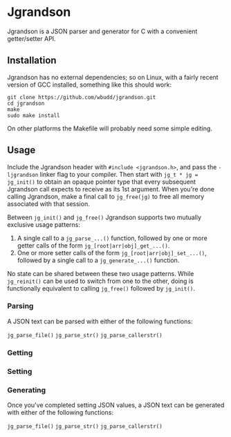 # Jgrandson

Jgrandson is a JSON parser and generator for C with a convenient getter/setter API.

## Installation

Jgrandson has no external dependencies; so on Linux, with a fairly recent version of GCC installed, something like this should work:

    git clone https://github.com/wbudd/jgrandson.git
    cd jgrandson
    make
    sudo make install

On other platforms the Makefile will probably need some simple editing.

## Usage

Include the Jgrandson header with `#include <jgrandson.h>`, and pass the `-ljgrandson` linker flag to your compiler. Then start with `jg_t * jg = jg_init()` to obtain an opaque pointer type that every subsequent Jgrandson call expects to receive as its 1st argument. When you're done calling Jgrandson, make a final call to `jg_free(jg)` to free all memory associated with that session.

Between `jg_init()` and `jg_free()` Jgrandson supports two mutually exclusive usage patterns:

1) A single call to a `jg_parse_...()` function, followed by one or more getter calls of the form `jg_[root|arr|obj]_get_...()`.
2) One or more setter calls of the form `jg_[root|arr|obj]_set_...()`, followed by a single call to a `jg_generate_...()` function.

No state can be shared between these two usage patterns. While `jg_reinit()` can be used to switch from one to the other, doing is functionally equivalent to calling `jg_free()` followed by `jg_init()`.

### Parsing

A JSON text can be parsed with either of the following functions:

`jg_parse_file()`
`jg_parse_str()`
`jg_parse_callerstr()`

### Getting

### Setting

### Generating

Once you've completed setting JSON values, a JSON text can be generated with either of the following functions:

`jg_parse_file()`
`jg_parse_str()`
`jg_parse_callerstr()`
